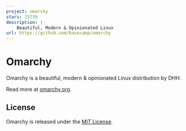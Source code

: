 ```yaml
---
project: omarchy
stars: 15739
description: |-
    Beautiful, Modern & Opinionated Linux
url: https://github.com/basecamp/omarchy
---
```


# Omarchy

Omarchy is a beautiful, modern & opinionated Linux distribution by DHH.

Read more at [omarchy.org](https://omarchy.org).

## License

Omarchy is released under the [MIT License](https://opensource.org/licenses/MIT).


